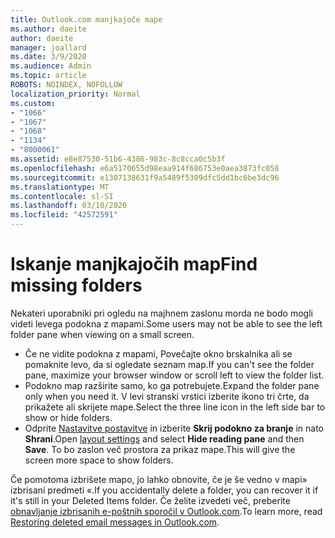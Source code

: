 ```yaml
---
title: Outlook.com manjkajoče mape
ms.author: daeite
author: daeite
manager: joallard
ms.date: 3/9/2020
ms.audience: Admin
ms.topic: article
ROBOTS: NOINDEX, NOFOLLOW
localization_priority: Normal
ms.custom:
- "1066"
- "1067"
- "1068"
- "1134"
- "8000061"
ms.assetid: e8e87530-51b6-4386-983c-8c8cca0c5b3f
ms.openlocfilehash: e6a5170655d98eaa914f686753e0aea3873fc058
ms.sourcegitcommit: e1307138631f9a5489f5309dfc5dd1bc6be3dc96
ms.translationtype: MT
ms.contentlocale: sl-SI
ms.lasthandoff: 03/10/2020
ms.locfileid: "42572591"
---
```

# <a name="find-missing-folders"></a><span data-ttu-id="1a923-102">Iskanje manjkajočih map</span><span class="sxs-lookup"><span data-stu-id="1a923-102">Find missing folders</span></span>

<span data-ttu-id="1a923-103">Nekateri uporabniki pri ogledu na majhnem zaslonu morda ne bodo mogli videti levega podokna z mapami.</span><span class="sxs-lookup"><span data-stu-id="1a923-103">Some users may not be able to see the left folder pane when viewing on a small screen.</span></span>

- <span data-ttu-id="1a923-104">Če ne vidite podokna z mapami, Povečajte okno brskalnika ali se pomaknite levo, da si ogledate seznam map.</span><span class="sxs-lookup"><span data-stu-id="1a923-104">If you can't see the folder pane, maximize your browser window or scroll left to view the folder list.</span></span>
- <span data-ttu-id="1a923-105">Podokno map razširite samo, ko ga potrebujete.</span><span class="sxs-lookup"><span data-stu-id="1a923-105">Expand the folder pane only when you need it.</span></span> <span data-ttu-id="1a923-106">V levi stranski vrstici izberite ikono tri črte, da prikažete ali skrijete mape.</span><span class="sxs-lookup"><span data-stu-id="1a923-106">Select the three line icon in the left side bar to show or hide folders.</span></span>
- <span data-ttu-id="1a923-107">Odprite [Nastavitve postavitve](https://outlook.live.com/mail/options/mail/layout) in izberite **Skrij podokno za branje** in nato **Shrani**.</span><span class="sxs-lookup"><span data-stu-id="1a923-107">Open [layout settings](https://outlook.live.com/mail/options/mail/layout) and select **Hide reading pane** and then **Save**.</span></span> <span data-ttu-id="1a923-108">To bo zaslon več prostora za prikaz mape.</span><span class="sxs-lookup"><span data-stu-id="1a923-108">This will give the screen more space to show folders.</span></span>

<span data-ttu-id="1a923-109">Če pomotoma izbrišete mapo, jo lahko obnovite, če je še vedno v mapi» izbrisani predmeti «.</span><span class="sxs-lookup"><span data-stu-id="1a923-109">If you accidentally delete a folder, you can recover it if it's still in your Deleted Items folder.</span></span> <span data-ttu-id="1a923-110">Če želite izvedeti več, preberite [obnavljanje izbrisanih e-poštnih sporočil v Outlook.com](https://support.office.com/article/cf06ab1b-ae0b-418c-a4d9-4e895f83ed50).</span><span class="sxs-lookup"><span data-stu-id="1a923-110">To learn more, read [Restoring deleted email messages in Outlook.com](https://support.office.com/article/cf06ab1b-ae0b-418c-a4d9-4e895f83ed50).</span></span>
